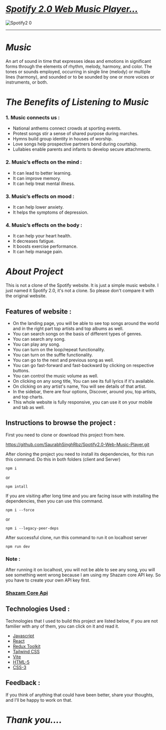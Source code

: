 # _[Spotify 2.0 Web Music Player...](https://premium-spotify.vercel.app/)_

![Spotify2 0](https://user-images.githubusercontent.com/90378786/197281403-a33d8c78-21b4-486b-9064-02a9c28ec76e.png)

---

# _Music_

An art of sound in time that expresses ideas and emotions in significant forms through the elements of rhythm, melody, harmony, and color.
The tones or sounds employed, occurring in single line (melody) or multiple lines (harmony), and sounded or to be sounded by one or more voices or instruments, or both.

# _The Benefits of Listening to Music_

### 1. Music connects us :

- National anthems connect crowds at sporting events.
- Protest songs stir a sense of shared purpose during marches.
- Hymns build group identity in houses of worship.
- Love songs help prospective partners bond during courtship.
- Lullabies enable parents and infants to develop secure attachments.

### 2. Music’s effects on the mind :

- It can lead to better learning.
- It can improve memory.
- It can help treat mental illness.

### 3. Music’s effects on mood :

- It can help lower anxiety.
- It helps the symptoms of depression.

### 4. Music’s effects on the body :

- It can help your heart health.
- It decreases fatigue.
- It boosts exercise performance.
- It can help manage pain.

# _About Project_

This is not a clone of the Spotify website. It is just a simple music website. I just named it Spotify 2.0, it's not a clone. So please don't compare it with the original website.

## Features of website :

- On the landing page, you will be able to see top songs around the world and in the right part top artists and top albums as well.
- You can search songs on the basis of different types of genres.
- You can search any song.
- You can play any song.
- You can turn on the loop/repeat functionality.
- You can turn on the suffle functionality.
- You can go to the next and previous song as well.
- You can go fast-forward and fast-backward by clicking on respective buttons.
- You can control the music volume as well.
- On clicking on any song title, You can see its full lyrics if it's available.
- On clicking on any artist's name, You will see details of that artist.
- In the sidebar, there are four options, Discover, around you, top artists, and top charts.
- This whole website is fully responsive, you can use it on your mobile and tab as well.

## Instructions to browse the project :

First you need to clone or download this project from here.

https://github.com/SaurabhSinghRbz/Spotify2.0-Web-Music-Player.git

After cloning the project you need to install its dependencies, for this run this command.
Do this in both folders (client and Server)

```
npm i
```

or

```
npm intall
```

If you are visiting after long time and you are facing issue with installing the dependencies, then you can use this command.

```
npm i --force
```

or

```
npm i --legacy-peer-deps
```

After successful clone, run this command to run it on localhost server

```
npm run dev
```

### Note :

After running it on localhost, you will not be able to see any song, you will see something went wrong because I am using my Shazam core API key. So you have to create your own API key first.

### [Shazam Core Api](https://rapidapi.com/tipsters/api/shazam-core/)

## Technologies Used :

Technologies that I used to build this project are listed below, if you are not familier with any of them, you can click on it and read it.

- [Javascript](https://www.w3schools.com/js/default.asp)
- [React](https://reactjs.org/)
- [Redux Toolkit](https://redux-toolkit.js.org/)
- [Tailwind CSS](https://tailwindcss.com/)
- [Vite](https://vitejs.dev/guide/)
- [HTML-5](https://www.w3schools.com/html/)
- [CSS-3](https://www.w3schools.com/css/default.asp)






## Feedback :

If you think of anything that could have been better, share your thoughts, and I'll be happy to work on that.

# _Thank you...._
